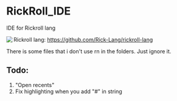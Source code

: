 # RickRoll_IDE
IDE for Rickroll lang

<img src="https://i.imgur.com/icr6IAs.jpg" align="left"/>

Rickroll lang: https://github.com/Rick-Lang/rickroll-lang


There is some files that i don't use rn in the folders. Just ignore it.













## Todo:
1. "Open recents"
2. Fix highlighting when you add "#" in string

